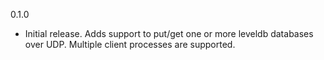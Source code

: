 0.1.0

  - Initial release. Adds support to put/get one or more leveldb databases over UDP.
    Multiple client processes are supported.

